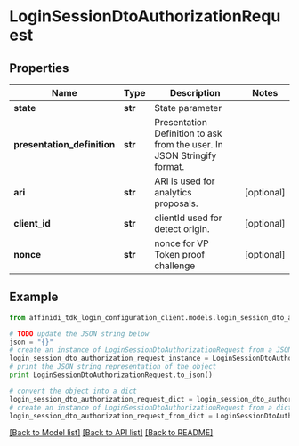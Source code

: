 # LoginSessionDtoAuthorizationRequest

## Properties

| Name                        | Type    | Description                                                             | Notes      |
| --------------------------- | ------- | ----------------------------------------------------------------------- | ---------- |
| **state**                   | **str** | State parameter                                                         |
| **presentation_definition** | **str** | Presentation Definition to ask from the user. In JSON Stringify format. |
| **ari**                     | **str** | ARI is used for analytics proposals.                                    | [optional] |
| **client_id**               | **str** | clientId used for detect origin.                                        | [optional] |
| **nonce**                   | **str** | nonce for VP Token proof challenge                                      | [optional] |

## Example

```python
from affinidi_tdk_login_configuration_client.models.login_session_dto_authorization_request import LoginSessionDtoAuthorizationRequest

# TODO update the JSON string below
json = "{}"
# create an instance of LoginSessionDtoAuthorizationRequest from a JSON string
login_session_dto_authorization_request_instance = LoginSessionDtoAuthorizationRequest.from_json(json)
# print the JSON string representation of the object
print LoginSessionDtoAuthorizationRequest.to_json()

# convert the object into a dict
login_session_dto_authorization_request_dict = login_session_dto_authorization_request_instance.to_dict()
# create an instance of LoginSessionDtoAuthorizationRequest from a dict
login_session_dto_authorization_request_from_dict = LoginSessionDtoAuthorizationRequest.from_dict(login_session_dto_authorization_request_dict)
```

[[Back to Model list]](../README.md#documentation-for-models) [[Back to API list]](../README.md#documentation-for-api-endpoints) [[Back to README]](../README.md)
